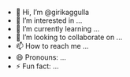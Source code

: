 - 👋 Hi, I’m @girikaggulla
- 👀 I’m interested in ...
- 🌱 I’m currently learning ...
- 💞️ I’m looking to collaborate on ...
- 📫 How to reach me ...
- 😄 Pronouns: ...
- ⚡ Fun fact: ...

<!---
girikaggulla/girikaggulla is a ✨ special ✨ repository because its `README.md` (this file) appears on your GitHub profile.
You can click the Preview link to take a look at your changes.
--->

